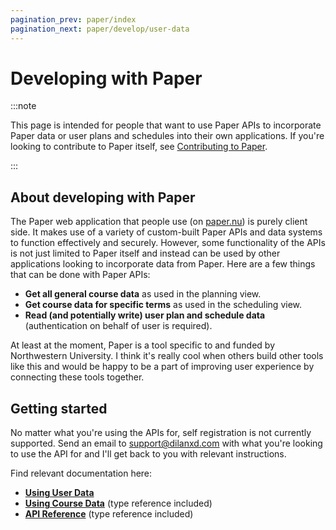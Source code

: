 ```yaml
---
pagination_prev: paper/index
pagination_next: paper/develop/user-data
---
```


# Developing with Paper

:::note

This page is intended for people that want to use Paper APIs to incorporate Paper data or user plans and schedules into their own applications. If you're looking to contribute to Paper itself, see [Contributing to Paper](../contribute.md).

:::

## About developing with Paper

The Paper web application that people use (on [paper.nu](https://www.paper.nu)) is purely client side. It makes use of a variety of custom-built Paper APIs and data systems to function effectively and securely. However, some functionality of the APIs is not just limited to Paper itself and instead can be used by other applications looking to incorporate data from Paper. Here are a few things that can be done with Paper APIs:

- **Get all general course data** as used in the planning view.
- **Get course data for specific terms** as used in the scheduling view.
- **Read (and potentially write) user plan and schedule data** (authentication on behalf of user is required).

At least at the moment, Paper is a tool specific to and funded by Northwestern University. I think it's really cool when others build other tools like this and would be happy to be a part of improving user experience by connecting these tools together.

## Getting started

No matter what you're using the APIs for, self registration is not currently supported. Send an email to [support@dilanxd.com](mailto:support@dilanxd.com?subject=Paper%20Developer%20API%20Request) with what you're looking to use the API for and I'll get back to you with relevant instructions.

Find relevant documentation here:

- **[Using User Data](./user-data.md)**
- **[Using Course Data](./course-data.md)** (type reference included)
- **[API Reference](./api-reference.mdx)** (type reference included)
